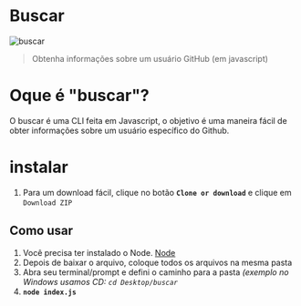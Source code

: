 # Buscar
![buscar](https://prnt.sc/v646ow)

> Obtenha informações sobre um usuário GitHub (em javascript)

# Oque é "buscar"?
O buscar é uma CLI feita em Javascript, o objetivo é uma maneira fácil de obter informações sobre um usuário específico do Github.

# instalar
1. Para um download fácil, clique no botão **`Clone or download`** e clique em `Download ZIP`

## Como usar
1. Você precisa ter instalado o Node. [Node](https://nodejs.org/)
2. Depois de baixar o arquivo, coloque todos os arquivos na mesma pasta
3. Abra seu terminal/prompt e defini o caminho para a pasta *(exemplo no Windows usamos CD: `cd Desktop/buscar`*
4. **`node index.js`**
